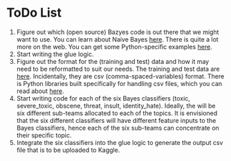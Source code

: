 # ToDo List

1. Figure out which (open source) Bazyes code is out there that we might want to use.  You can learn about Naive Bayes [here](https://en.wikipedia.org/wiki/Naive_Bayes_classifier).  There is quite a lot more on the web.  You can get some Python-specific examples [here](https://machinelearningmastery.com/naive-bayes-classifier-scratch-python/).
2. Start writing the glue logic.
3. Figure out the format for the (training and test) data and how it may need to be reformatted to suit our needs.  The training and test data are [here](https://www.kaggle.com/c/jigsaw-toxic-comment-classification-challenge/data).  Incidentally, they are csv (comma-spaced-variables) format.  There is Python libraries built specifically for handling csv files, which you can read about [here](https://docs.python.org/3/library/csv.html).
4. Start writing code for each of the six Bayes classifiers (toxic, severe_toxic, obscene, threat, insult, identity_hate). Ideally, the will be six different sub-teams allocated to each of the topics.  It is envisioned that the six different classifiers will have different feature inputs to the Bayes classifiers, hence each of the six sub-teams can concentrate on their specific topic.
5. Integrate the six classifiers into the glue logic to generate the output csv file that is to be uploaded to Kaggle.
